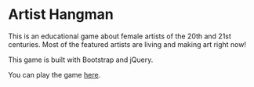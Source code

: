 # Artist Hangman
This is an educational game about female artists of the 20th and 21st centuries. Most of the featured artists are living and making art right now! 

This game is built with Bootstrap and jQuery. 

You can play the game [here](https://claudiact6.github.io/artist-hangman/).
